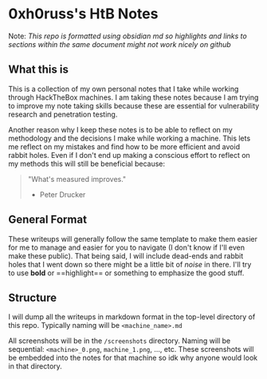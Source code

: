 # 0xh0russ's HtB Notes

Note: *This repo is formatted using obsidian md so highlights and links to sections within the same document might not work nicely on github*
## What this is

This is a collection of my own personal notes that I take while working through HackTheBox machines. I am taking these notes because I am trying to improve my note taking skills because these are essential for vulnerability research and penetration testing.

Another reason why I keep these notes is to be able to reflect on my methodology and the decisions I make while working a machine. This lets me reflect on my mistakes and find how to be more efficient and avoid rabbit holes. Even if I don't end up making a conscious effort to reflect on my methods this will still be beneficial because:

> "What's measured improves."
> - Peter Drucker

## General Format

These writeups will generally follow the same template to make them easier for me to manage and easier for you to navigate (I don't know if I'll even make these public). 
That being said, I will include dead-ends and rabbit holes that I went down so there might be a little bit of *noise* in there. I'll try to use **bold** or ==highlight== or something to emphasize the good stuff.

## Structure

I will dump all the writeups in markdown format in the top-level directory of this repo. Typically naming will be `<machine_name>.md`

All screenshots will be in the `/screenshots` directory. Naming will be sequential: `<machine>_0.png`, `machine_1.png`, ..., etc. These screenshots will be embedded into the notes for that machine so idk why anyone would look in that directory.